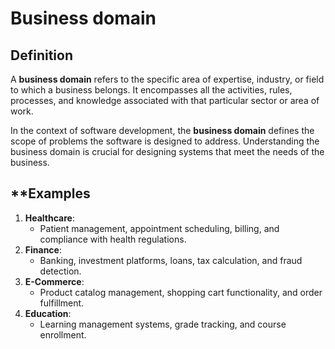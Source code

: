 # **Business domain**


## **Definition**

A **business domain** refers to the specific area of expertise, industry, or field to which a business belongs. It encompasses all the activities, rules, processes, and knowledge associated with that particular sector or area of work.

In the context of software development, the **business domain** defines the scope of problems the software is designed to address. Understanding the business domain is crucial for designing systems that meet the needs of the business.
## **Examples

1. **Healthcare**:
    - Patient management, appointment scheduling, billing, and compliance with health regulations.
2. **Finance**:
    - Banking, investment platforms, loans, tax calculation, and fraud detection.
3. **E-Commerce**:
    - Product catalog management, shopping cart functionality, and order fulfillment.
4. **Education**:
    - Learning management systems, grade tracking, and course enrollment.